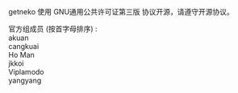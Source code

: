 getneko 使用 GNU通用公共许可证第三版 协议开源，请遵守开源协议。  
  
官方组成员 (按首字母排序) :   
akuan  
cangkuai  
Ho Man  
jkkoi  
Viplamodo  
yangyang